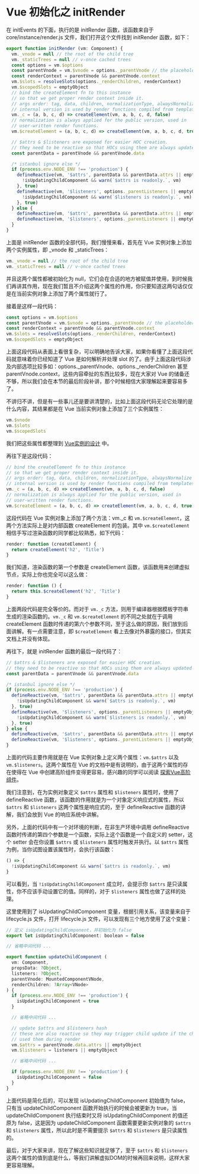 # Vue 初始化之 initRender

在 initEvents 的下面，执行的是 initRender 函数，该函数来自于 core/instance/render.js 文件，我们打开这个文件找到 initRender 函数，如下：

```js
export function initRender (vm: Component) {
  vm._vnode = null // the root of the child tree
  vm._staticTrees = null // v-once cached trees
  const options = vm.$options
  const parentVnode = vm.$vnode = options._parentVnode // the placeholder node in parent tree
  const renderContext = parentVnode && parentVnode.context
  vm.$slots = resolveSlots(options._renderChildren, renderContext)
  vm.$scopedSlots = emptyObject
  // bind the createElement fn to this instance
  // so that we get proper render context inside it.
  // args order: tag, data, children, normalizationType, alwaysNormalize
  // internal version is used by render functions compiled from templates
  vm._c = (a, b, c, d) => createElement(vm, a, b, c, d, false)
  // normalization is always applied for the public version, used in
  // user-written render functions.
  vm.$createElement = (a, b, c, d) => createElement(vm, a, b, c, d, true)

  // $attrs & $listeners are exposed for easier HOC creation.
  // they need to be reactive so that HOCs using them are always updated
  const parentData = parentVnode && parentVnode.data

  /* istanbul ignore else */
  if (process.env.NODE_ENV !== 'production') {
    defineReactive(vm, '$attrs', parentData && parentData.attrs || emptyObject, () => {
      !isUpdatingChildComponent && warn(`$attrs is readonly.`, vm)
    }, true)
    defineReactive(vm, '$listeners', options._parentListeners || emptyObject, () => {
      !isUpdatingChildComponent && warn(`$listeners is readonly.`, vm)
    }, true)
  } else {
    defineReactive(vm, '$attrs', parentData && parentData.attrs || emptyObject, null, true)
    defineReactive(vm, '$listeners', options._parentListeners || emptyObject, null, true)
  }
}
```

上面是 initRender 函数的全部代码，我们慢慢来看，首先在 Vue 实例对象上添加两个实例属性，即 _vnode 和 _staticTrees：

```js
vm._vnode = null // the root of the child tree
vm._staticTrees = null // v-once cached trees
```

并且这两个属性都被初始化为 null，它们会在合适的地方被赋值并使用，到时候我们再讲其作用，现在我们暂且不介绍这两个属性的作用，你只要知道这两句话仅仅是在当前实例对象上添加了两个属性就行了。

接着是这样一段代码：

```js
const options = vm.$options
const parentVnode = vm.$vnode = options._parentVnode // the placeholder node in parent tree
const renderContext = parentVnode && parentVnode.context
vm.$slots = resolveSlots(options._renderChildren, renderContext)
vm.$scopedSlots = emptyObject
```

上面这段代码从表面上看很复杂，可以明确地告诉大家，如果你看懂了上面这段代码就意味着你已经知道了 Vue 是如何解析并处理 slot 的了。由于上面这段代码涉及内部选项比较多如：options._parentVnode、options._renderChildren 甚至 parentVnode.context，这些内容牵扯的东西比较多，现在大家对 Vue 的储备还不够，所以我们会在本节的最后阶段补讲，那个时候相信大家理解起来要容易多了。

不讲归不讲，但是有一些事儿还是要讲清楚的，比如上面这段代码无论它处理的是什么内容，其结果都是在 Vue 当前实例对象上添加了三个实例属性：

```js
vm.$vnode
vm.$slots
vm.$scopedSlots
```

我们把这些属性都整理到 [Vue实例的设计](appendix/Vue%20实例的设计.md) 中。

再往下是这段代码：

```js
// bind the createElement fn to this instance
// so that we get proper render context inside it.
// args order: tag, data, children, normalizationType, alwaysNormalize
// internal version is used by render functions compiled from templates
vm._c = (a, b, c, d) => createElement(vm, a, b, c, d, false)
// normalization is always applied for the public version, used in
// user-written render functions.
vm.$createElement = (a, b, c, d) => createElement(vm, a, b, c, d, true)
```

这段代码在 Vue 实例对象上添加了两个方法：vm._c 和 `vm.$createElement`，这两个方法实际上是对内部函数 createElement 的包装。其中 `vm.$createElement` 相信手写过渲染函数的同学都比较熟悉，如下代码：

```js
render: function (createElement) {
  return createElement('h2', 'Title')
}
```

我们知道，渲染函数的第一个参数是 createElement 函数，该函数用来创建虚拟节点，实际上你也完全可以这么做：

```js
render: function () {
  return this.$createElement('h2', 'Title')
}
```

上面两段代码是完全等价的。而对于 `vm._c` 方法，则用于编译器根据模板字符串生成的渲染函数的。`vm._c` 和 `vm.$createElement` 的不同之处就在于调用 createElement 函数时传递的第六个参数不同，至于这么做的原因，我们放到后面讲解。有一点需要注意，即 `$createElement` 看上去像对外暴露的接口，但其实文档上并没有体现。

再往下，就是 initRender 函数的最后一段代码了：

```js
// $attrs & $listeners are exposed for easier HOC creation.
// they need to be reactive so that HOCs using them are always updated
const parentData = parentVnode && parentVnode.data

/* istanbul ignore else */
if (process.env.NODE_ENV !== 'production') {
  defineReactive(vm, '$attrs', parentData && parentData.attrs || emptyObject, () => {
    !isUpdatingChildComponent && warn(`$attrs is readonly.`, vm)
  }, true)
  defineReactive(vm, '$listeners', options._parentListeners || emptyObject, () => {
    !isUpdatingChildComponent && warn(`$listeners is readonly.`, vm)
  }, true)
} else {
  defineReactive(vm, '$attrs', parentData && parentData.attrs || emptyObject, null, true)
  defineReactive(vm, '$listeners', options._parentListeners || emptyObject, null, true)
}
```

上面的代码主要作用就是在 Vue 实例对象上定义两个属性：`vm.$attrs` 以及 `vm.$listeners`。这两个属性在 Vue 的文档中是有说明的，由于这两个属性的存在使得在 Vue 中创建高阶组件变得更容易，感兴趣的同学可以阅读 [探索Vue高阶组件](http://hcysun.me/2018/01/05/%E6%8E%A2%E7%B4%A2Vue%E9%AB%98%E9%98%B6%E7%BB%84%E4%BB%B6/)。

我们注意到，在为实例对象定义 `$attrs` 属性和 `$listeners` 属性时，使用了 defineReactive 函数，该函数的作用就是为一个对象定义响应式的属性，所以 `$attrs` 和 `$listeners` 这两个属性是响应式的，至于 defineReactive 函数的讲解，我们会放到 Vue 的响应系统中讲解。

另外，上面的代码中有一个对环境的判断，在非生产环境中调用 defineReactive 函数时传递的第四个参数是一个函数，实际上这个函数是一个自定义的 setter，这个 setter 会在你设置 `$attrs` 或 `$listeners` 属性时触发并执行。以 `$attrs` 属性为例，当你试图设置该属性时，会执行该函数：

```js
() => {
  !isUpdatingChildComponent && warn(`$attrs is readonly.`, vm)
}
```

可以看到，当 `!isUpdatingChildComponent` 成立时，会提示你 `$attrs` 是只读属性，你不应该手动设置它的值。同样的，对于 `$listeners` 属性也做了这样的处理。

这里使用到了 isUpdatingChildComponent 变量，根据引用关系，该变量来自于 lifecycle.js 文件，打开 lifecycle.js 文件，可以发现有三个地方使用了这个变量：

```js
// 定义 isUpdatingChildComponent，并初始化为 false
export let isUpdatingChildComponent: boolean = false

// 省略中间代码 ...

export function updateChildComponent (
  vm: Component,
  propsData: ?Object,
  listeners: ?Object,
  parentVnode: MountedComponentVNode,
  renderChildren: ?Array<VNode>
) {
  if (process.env.NODE_ENV !== 'production') {
    isUpdatingChildComponent = true
  }

  // 省略中间代码 ...

  // update $attrs and $listeners hash
  // these are also reactive so they may trigger child update if the child
  // used them during render
  vm.$attrs = parentVnode.data.attrs || emptyObject
  vm.$listeners = listeners || emptyObject

  // 省略中间代码 ...

  if (process.env.NODE_ENV !== 'production') {
    isUpdatingChildComponent = false
  }
}
```

上面代码是简化后的，可以发现 isUpdatingChildComponent 初始值为 false，只有当 updateChildComponent 函数开始执行的时候会被更新为 true，当 updateChildComponent 执行结束时又将 isUpdatingChildComponent 的值还原为 false，这是因为 updateChildComponent 函数需要更新实例对象的 `$attrs` 和 `$listeners` 属性，所以此时是不需要提示 `$attrs` 和 `$listeners` 是只读属性的。

最后，对于大家来讲，现在了解这些知识就足够了，至于 `$attrs` 和 `$listeners` 这两个属性的值到底是什么，等我们讲解虚拟DOM的时候再回来说明，这样大家更容易理解。
